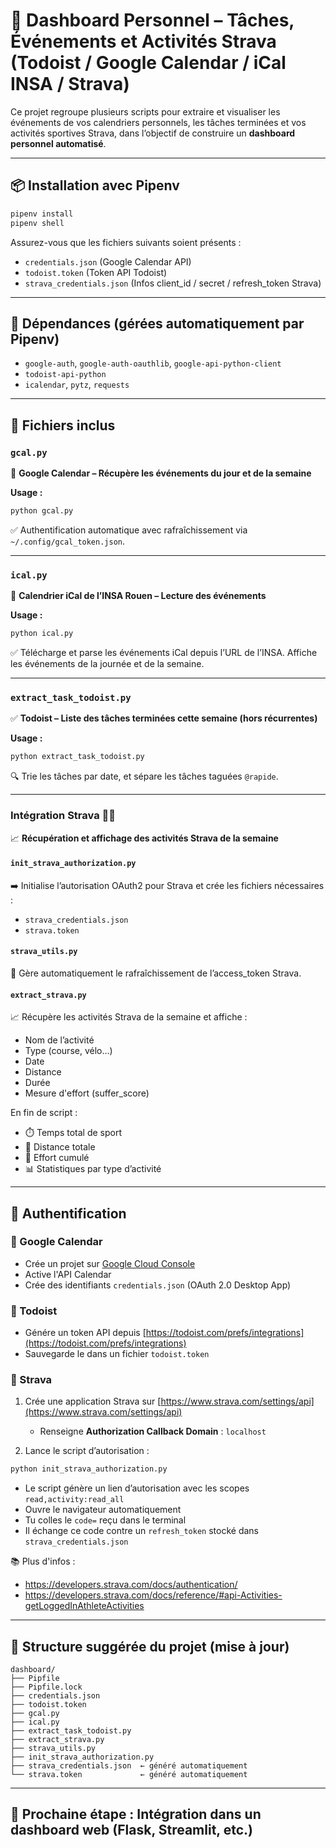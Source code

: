 # 📅 Dashboard Personnel – Tâches, Événements et Activités Strava (Todoist / Google Calendar / iCal INSA / Strava)

Ce projet regroupe plusieurs scripts pour extraire et visualiser les événements de vos calendriers personnels, les tâches terminées et vos activités sportives Strava, dans l’objectif de construire un **dashboard personnel automatisé**.

---

## 📦 Installation avec Pipenv

```bash
pipenv install
pipenv shell
```

Assurez-vous que les fichiers suivants soient présents :
- `credentials.json` (Google Calendar API)
- `todoist.token` (Token API Todoist)
- `strava_credentials.json` (Infos client_id / secret / refresh_token Strava)

---

## 🔧 Dépendances (gérées automatiquement par Pipenv)

- `google-auth`, `google-auth-oauthlib`, `google-api-python-client`
- `todoist-api-python`
- `icalendar`, `pytz`, `requests`

---

## 📁 Fichiers inclus

### `gcal.py`
📆 **Google Calendar – Récupère les événements du jour et de la semaine**

**Usage :**
```bash
python gcal.py
```
✅ Authentification automatique avec rafraîchissement via `~/.config/gcal_token.json`.

---

### `ical.py`
📅 **Calendrier iCal de l’INSA Rouen – Lecture des événements**

**Usage :**
```bash
python ical.py
```
✅ Télécharge et parse les événements iCal depuis l’URL de l’INSA. Affiche les événements de la journée et de la semaine.

---

### `extract_task_todoist.py`
✅ **Todoist – Liste des tâches terminées cette semaine (hors récurrentes)**

**Usage :**
```bash
python extract_task_todoist.py
```
🔍 Trie les tâches par date, et sépare les tâches taguées `@rapide`.

---

### Intégration Strava 🏃‍♂️
📈 **Récupération et affichage des activités Strava de la semaine**

#### `init_strava_authorization.py`
➡️ Initialise l’autorisation OAuth2 pour Strava et crée les fichiers nécessaires :
- `strava_credentials.json`
- `strava.token`

#### `strava_utils.py`
🔐 Gère automatiquement le rafraîchissement de l’access_token Strava.

#### `extract_strava.py`
📈 Récupère les activités Strava de la semaine et affiche :
- Nom de l’activité
- Type (course, vélo…)
- Date
- Distance
- Durée
- Mesure d'effort (suffer_score)

En fin de script :
- ⏱️ Temps total de sport
- 📏 Distance totale
- 💪 Effort cumulé
- 📊 Statistiques par type d’activité

---

## 🔐 Authentification

### 🔸 Google Calendar
- Crée un projet sur [Google Cloud Console](https://console.cloud.google.com/)
- Active l'API Calendar
- Crée des identifiants `credentials.json` (OAuth 2.0 Desktop App)

### 🔸 Todoist
- Génére un token API depuis [https://todoist.com/prefs/integrations](https://todoist.com/prefs/integrations)
- Sauvegarde le dans un fichier `todoist.token`

### 🔸 Strava
1. Crée une application Strava sur [https://www.strava.com/settings/api](https://www.strava.com/settings/api)
   - Renseigne **Authorization Callback Domain** : `localhost`

2. Lance le script d’autorisation :
```bash
python init_strava_authorization.py
```
   - Le script génère un lien d’autorisation avec les scopes `read,activity:read_all`
   - Ouvre le navigateur automatiquement
   - Tu colles le `code=` reçu dans le terminal
   - Il échange ce code contre un `refresh_token` stocké dans `strava_credentials.json`

📚 Plus d'infos :
- https://developers.strava.com/docs/authentication/
- https://developers.strava.com/docs/reference/#api-Activities-getLoggedInAthleteActivities

---

## 📂 Structure suggérée du projet (mise à jour)
```
dashboard/
├── Pipfile
├── Pipfile.lock
├── credentials.json
├── todoist.token
├── gcal.py
├── ical.py
├── extract_task_todoist.py
├── extract_strava.py
├── strava_utils.py
├── init_strava_authorization.py
├── strava_credentials.json  ← généré automatiquement
└── strava.token             ← généré automatiquement
```

---

## 🚀 Prochaine étape : Intégration dans un dashboard web (Flask, Streamlit, etc.)

